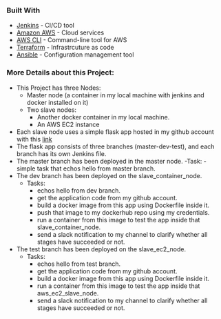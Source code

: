 ### Built With

- [Jenkins](https://www.jenkins.io/) -  CI/CD tool
- [Amazon AWS](https://aws.amazon.com/) - Cloud services
- [AWS CLI](https://aws.amazon.com/cli/) - Command-line tool for AWS
- [Terraform](https://www.terraform.io/) - Infrastrcuture as code
- [Ansible](https://www.ansible.com/) - Configuration management tool

### More Details about this Project:
- This Project has three Nodes:
    - Master node (a container in my local machine with jenkins and docker installed on it)
    - Two slave nodes:
        - Another docker container in my local machine.
        - An AWS EC2 instance
- Each slave node uses a simple flask app hosted in my github account with this [link](https://github.com/MohamedAdelTaha/Simple_Flask_App.git)
- The flask app consists of three branches (master-dev-test), and each branch has its own Jenkins file.
- The master branch has been deployed in the master node.
    -Task:
        - simple task that echos hello from master branch.
- The dev branch has been deployed on the slave_container_node.
    - Tasks:
        - echos hello from dev branch.
        - get the application code from my github account.
        - build a docker image from this app using Dockerfile inside it.
        - push that image to my dockerhub repo using my credentials.
        - run a container from this image to test the app inside that slave_container_node.
        - send a slack notification to my channel to clarify whether all stages have succeeded or not.
- The test branch has been deployed on the slave_ec2_node.
    - Tasks:
        - echos hello from test branch.
        - get the application code from my github account.
        - build a docker image from this app using Dockerfile inside it.
        - run a container from this image to test the app inside that aws_ec2_slave_node.
        - send a slack notification to my channel to clarify whether all stages have succeeded or not.